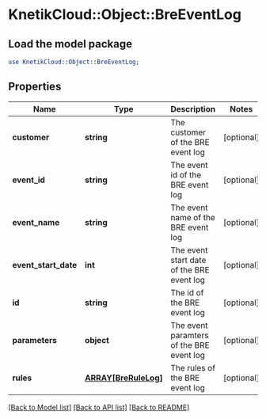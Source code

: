 # KnetikCloud::Object::BreEventLog

## Load the model package
```perl
use KnetikCloud::Object::BreEventLog;
```

## Properties
Name | Type | Description | Notes
------------ | ------------- | ------------- | -------------
**customer** | **string** | The customer of the BRE event log | [optional] 
**event_id** | **string** | The event id of the BRE event log | [optional] 
**event_name** | **string** | The event name of the BRE event log | [optional] 
**event_start_date** | **int** | The event start date of the BRE event log | [optional] 
**id** | **string** | The id of the BRE event log | [optional] 
**parameters** | **object** | The event paramters of the BRE event log | [optional] 
**rules** | [**ARRAY[BreRuleLog]**](BreRuleLog.md) | The rules of the BRE event log | [optional] 

[[Back to Model list]](../README.md#documentation-for-models) [[Back to API list]](../README.md#documentation-for-api-endpoints) [[Back to README]](../README.md)


